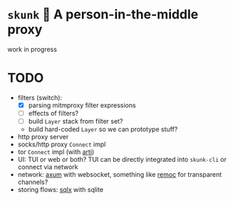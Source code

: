# `skunk` 🦨 A person-in-the-middle proxy

work in progress

# TODO

 - filters (switch):
   - [x] parsing mitmproxy filter expressions
   - [ ] effects of filters?
   - [ ] build `Layer` stack from filter set?
   - build hard-coded `Layer` so we can prototype stuff?
 - http proxy server
 - socks/http proxy `Connect` impl
 - tor `Connect` impl (with [arti][1])
 - UI: TUI or web or both? TUI can be directly integrated into `skunk-cli` or connect via network
 - network: [axum][2] with websocket, something like [remoc][1] for transparent channels?
 - storing flows: [sqlx][4] with sqlite

[1]: https://docs.rs/arti-client/latest/arti_client/index.html
[2]: https://docs.rs/axum/latest/axum/index.html
[3]: https://github.com/ENQT-GmbH/remoc
[4]: https://docs.rs/sqlx/latest/sqlx/index.html
